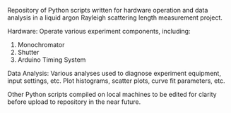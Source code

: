 Repository of Python scripts written for hardware operation and data analysis in a liquid argon Rayleigh scattering length measurement project.

Hardware:
Operate various experiment components, including:
1. Monochromator
2. Shutter
3. Arduino Timing System

Data Analysis:
Various analyses used to diagnose experiment equipment, input settings, etc. Plot histograms, scatter plots, curve fit parameters, etc.

Other Python scripts compiled on local machines to be edited for clarity before upload to repository in the near future.
